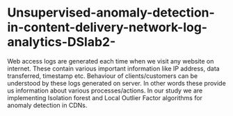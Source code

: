 # Unsupervised-anomaly-detection-in-content-delivery-network-log-analytics-DSlab2-
Web access logs are generated each time when we visit any website on internet. These contain various important information like IP address, data transferred, timestamp etc. Behaviour of clients/customers can be understood by these logs generated on server. In other words these provide us information about various processes/actions. In our study we are implementing Isolation forest and Local Outlier Factor algorithms for anomaly detection in CDNs.
